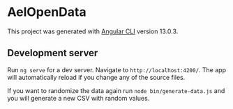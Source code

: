 # AelOpenData

This project was generated with [Angular CLI](https://github.com/angular/angular-cli) version 13.0.3.

## Development server

Run `ng serve` for a dev server. Navigate to `http://localhost:4200/`. The app will automatically reload if you change any of the source files.

If you want to randomize the data again run `node bin/generate-data.js` and you will generate a new CSV with random values.
